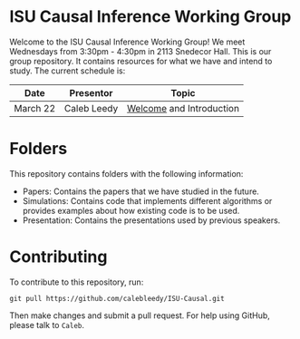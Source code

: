 
# ISU Causal Inference Working Group

Welcome to the ISU Causal Inference Working Group! We meet Wednesdays from
3:30pm - 4:30pm in 2113 Snedecor Hall. This is our group repository. It
contains resources for what we have and intend to study. The current schedule
is:

|     Date |   Presentor |                                                        Topic |
|    ----- |  ---------- |                                                       ------ |
| March 22 | Caleb Leedy | [Welcome](Presentations/welcome_032223.pdf) and Introduction |

# Folders

This repository contains folders with the following information:

* Papers: Contains the papers that we have studied in the future.
* Simulations: Contains code that implements different algorithms or provides
  examples about how existing code is to be used.
* Presentation: Contains the presentations used by previous speakers.

# Contributing

To contribute to this repository, run:

```
git pull https://github.com/calebleedy/ISU-Causal.git
```

Then make changes and submit a pull request. For help using GitHub, please talk
to `Caleb`.
